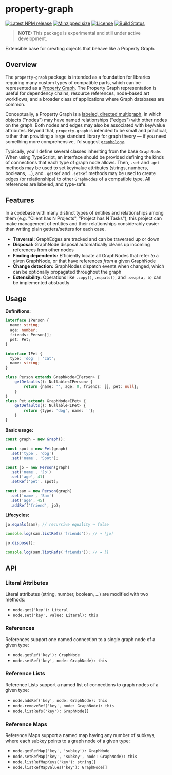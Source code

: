 # property-graph

[![Latest NPM release](https://img.shields.io/npm/v/property-graph.svg)](https://www.npmjs.com/package/property-graph)
[![Minzipped size](https://badgen.net/bundlephobia/minzip/property-graph)](https://bundlephobia.com/result?p=property-graph)
[![License](https://img.shields.io/badge/license-MIT-007ec6.svg)](https://github.com/donmccurdy/property-graph/blob/main/LICENSE)
[![Build Status](https://github.com/donmccurdy/property-graph/workflows/build/badge.svg?branch=main&event=push)](https://github.com/donmccurdy/property-graph/actions?query=workflow%3Abuild)

> **NOTE:** This package is experimental and still under active development.

Extensible base for creating objects that behave like a Property Graph.

## Overview

The `property-graph` package is intended as a foundation for libraries requiring many custom types of compatible parts, which can be represented as a [Property Graph](https://www.dataversity.net/what-is-a-property-graph/#). The Property Graph representation is useful for dependency chains, resource references, node-based art workflows, and a broader class of applications where Graph databases are common.

Conceptually, a Property Graph is a [labeled, directed multigraph](https://en.wikipedia.org/wiki/Multigraph#Labeling), in which objects ("nodes") may have named relationships ("edges") with other nodes on the graph. Both nodes and edges may also be associated with key/value attributes. Beyond that, `property-graph` is intended to be small and practical, rather than providing a large standard library for graph theory — if you need something more comprehensive, I'd suggest [`graphology`](https://graphology.github.io/).

Typically, you'll define several classes inheriting from the base `GraphNode`. When using TypeScript, an interface should be provided defining the kinds of connections that each type of graph node allows. Then, `.set` and `.get` methods may be used to set key/value attributes (strings, numbers, booleans, ...), and `.getRef` and `.setRef` methods may be used to create edges (or relationships) to other `GraphNodes` of a compatible type. All references are labeled, and type-safe:

## Features

In a codebase with many distinct types of entities and relationships among them (e.g. "Client has N Projects", "Project has N Tasks"), this project can make management of entities and their relationships considerably easier than writing plain getters/setters for each case.

- **Traversal:** GraphEdges are tracked and can be traversed up or down
- **Disposal:** GraphNode disposal automatically cleans up incoming references from other nodes
- **Finding dependents:** Efficiently locate all GraphNodes that refer _to_ a given GraphNode, or that have references _from_ a given GraphNode
- **Change detection:** GraphNodes dispatch events when changed, which can be optionally propagated throughout the graph
- **Extensibility:** Operations like `.copy()`, `.equals()`, and `.swap(a, b)` can be implemented abstractly

## Usage

**Definitions:**

```typescript
interface IPerson {
  name: string;
  age: number;
  friends: Person[];
  pet: Pet;
}

interface IPet {
  type: 'dog' | 'cat';
  name: string;
}

class Person extends GraphNode<IPerson> {
	getDefaults(): Nullable<IPerson> {
		return {name: '', age: 0, friends: [], pet: null};
	}
}
class Pet extends GraphNode<IPet> {
	getDefaults(): Nullable<IPet> {
		return {type: 'dog', name: ''};
	}
}
```

**Basic usage:**

```typescript
const graph = new Graph();

const spot = new Pet(graph)
  .set('type', 'dog')
  .set('name', 'Spot');

const jo = new Person(graph)
  .set('name', 'Jo')
  .set('age', 41)
  .setRef('pet', spot);

const sam = new Person(graph)
  .set('name', 'Sam')
  .set('age', 45)
  .addRef('friend', jo);
```

**Lifecycles:**

```typescript
jo.equals(sam); // recursive equality → false

console.log(sam.listRefs('friends')); // → [jo]

jo.dispose();

console.log(sam.listRefs('friends')); // → []
```

## API

### Literal Attributes

Literal attributes (string, number, boolean, ...) are modified with two methods:

- `node.get('key'): Literal`
- `node.set('key', value: Literal): this`

### References


References support one named connection to a single graph node of a given type:

- `node.getRef('key'): GraphNode`
- `node.setRef('key', node: GraphNode): this`

### Reference Lists

Reference Lists support a named list of connections to graph nodes of a given type:

- `node.addRef('key', node: GraphNode): this`
- `node.removeRef('key', node: GraphNode): this`
- `node.listRefs('key'): GraphNode[]`

### Reference Maps

Reference Maps support a named map having any number of subkeys, where each subkey points to a graph node of a given type:

- `node.getRefMap('key', 'subkey'): GraphNode`
- `node.setRefMap('key', 'subkey', node: GraphNode): this`
- `node.listRefMapKeys('key'): string[]`
- `node.listRefMapValues('key'): GraphNode[]`
